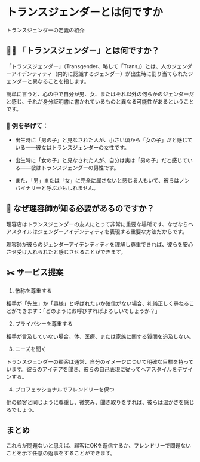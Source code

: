 # トランスジェンダーとは何ですか

トランスジェンダーの定義の紹介

## 💇‍♀️ 「トランスジェンダー」とは何ですか？

「トランスジェンダー」（Transgender、略して「Trans」）とは、人のジェンダーアイデンティティ（内的に認識するジェンダー）が出生時に割り当てられたジェンダーと異なることを指します。

簡単に言うと、心の中で自分が男、女、またはそれ以外の何らかのジェンダーだと感じ、それが身分証明書に書かれているものと異なる可能性があるということです。

### 🧠 例を挙げて：

- 出生時に「男の子」と見なされた人が、小さい頃から「女の子」だと感じている——彼女はトランスジェンダーの女性です。

- 出生時に「女の子」と見なされた人が、自分は実は「男の子」だと感じている——彼はトランスジェンダーの男性です。

- また、「男」または「女」に完全に属さないと感じる人もいて、彼らはノンバイナリーと呼ぶかもしれません。

## 💬 なぜ理容師が知る必要があるのですか？

理容店はトランスジェンダーの友人にとって非常に重要な場所です、なぜならヘアスタイルはジェンダーアイデンティティを表現する重要な方法だからです。

理容師が彼らのジェンダーアイデンティティを理解し尊重できれば、彼らを安心させ受け入れられたと感じさせることができます。

## ✂️ サービス提案

1. 敬称を尊重する

相手が「先生」か「奥様」と呼ばれたいか確信がない場合、礼儀正しく尋ねることができます：「どのようにお呼びすればよろしいでしょうか？」

2. プライバシーを尊重する

相手が言及していない場合、体、医療、または家族に関する質問を追及しない。

3. ニーズを聞く

トランスジェンダーの顧客は通常、自分のイメージについて明確な目標を持っています。彼らのアイデアを聞き、彼らの自己表現に従ってヘアスタイルをデザインする。

4. プロフェッショナルでフレンドリーを保つ

他の顧客と同じように尊重し、微笑み、聞き取りをすれば、彼らは温かさを感じるでしょう。

## まとめ

これらが問題ないと思えば、顧客にOKを返信するか、フレンドリーで問題ないことを示す任意の返事をすることができます。